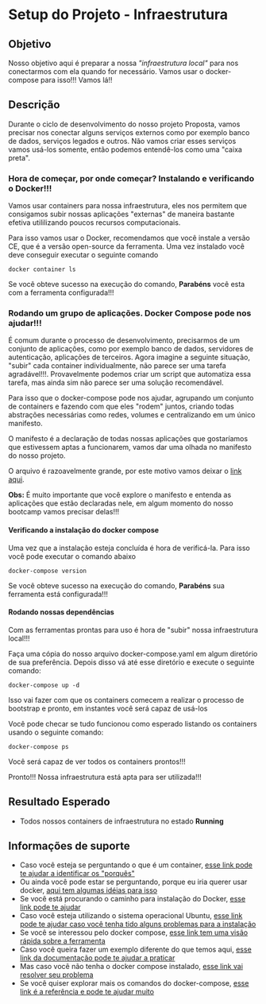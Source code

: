 # Setup do Projeto - Infraestrutura

## Objetivo

Nosso objetivo aqui é preparar a nossa _"infraestrutura local"_ para nos conectarmos com ela quando for necessário. Vamos usar o docker-compose para isso!!!
Vamos lá!! 

## Descrição

Durante o ciclo de desenvolvimento do nosso projeto Proposta, vamos precisar nos conectar alguns serviços externos como por exemplo banco de dados, serviços legados e outros. Não vamos criar esses serviços
vamos usá-los somente, então podemos entendê-los como uma "caixa preta".


### Hora de começar, por onde começar? Instalando e verificando o Docker!!!

Vamos usar containers para nossa infraestrutura, eles nos permitem que consigamos subir nossas aplicações "externas" de maneira bastante efetiva utililizando poucos recursos computacionais.

Para isso vamos usar o Docker, recomendamos que você instale a versão CE, que é a versão open-source da ferramenta. Uma vez instalado você deve conseguir executar o seguinte comando

```shell script
docker container ls
```
Se você obteve sucesso na execução do comando, **Parabéns** você esta com a ferramenta configurada!!! 

### Rodando um grupo de aplicações. Docker Compose pode nos ajudar!!!

É comum durante o processo de desenvolvimento, precisarmos de um conjunto de aplicações, como por exemplo banco de dados, servidores de autenticação, aplicações de terceiros. Agora imagine a seguinte situação, "subir"
cada container individualmente, não parece ser uma tarefa agradável!!!. 
Provavelmente podemos criar um script que automatiza essa tarefa, mas ainda sim não parece ser uma solução recomendável.

Para isso que o docker-compose pode nos ajudar, agrupando um conjunto de containers e fazendo com que eles "rodem" juntos, criando todas abstrações necessárias como redes, volumes e centralizando em um único
manifesto.

O manifesto é a declaração de todas nossas aplicações que gostaríamos que estivessem aptas a funcionarem, vamos dar uma olhada no manifesto do nosso projeto.

O arquivo é razoavelmente grande, por este motivo vamos deixar o [link aqui](../ops/docker-compose.yaml).

**Obs:** É muito importante que você explore o manifesto e entenda as aplicações que estão declaradas nele, em algum momento do nosso bootcamp vamos precisar delas!!!

#### Verificando a instalação do docker compose

Uma vez que a instalação esteja concluída é hora de verificá-la. Para isso você pode executar o comando abaixo

```shell script
docker-compose version
```

Se você obteve sucesso na execução do comando, **Parabéns** sua ferramenta está configurada!!!

#### Rodando nossas dependências

Com as ferramentas prontas para uso é hora de "subir" nossa infraestrutura local!!!

Faça uma cópia do nosso arquivo docker-compose.yaml em algum diretório de sua preferência. Depois disso vá até esse diretório
e execute o seguinte comando:

```shell script
docker-compose up -d
```

Isso vai fazer com que os containers comecem a realizar o processo de bootstrap e pronto, em instantes você será capaz de usá-los

Você pode checar se tudo funcionou como esperado listando os containers usando o seguinte comando:

```shell script
docker-compose ps
```

Você será capaz de ver todos os containers prontos!!!


Pronto!!! Nossa infraestrutura está apta para ser utilizada!!!


## Resultado Esperado

* Todos nossos containers de infraestrutura no estado **Running**

## Informações de suporte
* Caso você esteja se perguntando o que é um container, [esse link pode te ajudar a identificar os "porquês"](https://www.docker.com/resources/what-container) 
* Ou ainda você pode estar se perguntando, porque eu iria querer usar docker, [aqui tem algumas idéias para isso](https://www.docker.com/resources/what-container)
* Se você está procurando o caminho para instalação do Docker, [esse link pode te ajudar](https://docs.docker.com/get-docker/)
* Caso você esteja utilizando o sistema operacional Ubuntu, [esse link pode te ajudar caso você tenha tido alguns problemas para a instalação](https://docs.docker.com/engine/install/linux-postinstall/)
* Se você se interessou pelo docker compose, [esse link tem uma visão rápida sobre a ferramenta](https://docs.docker.com/compose/) 
* Caso você queira fazer um exemplo diferente do que temos aqui, [esse link da documentação pode te ajudar a praticar](https://docs.docker.com/compose/gettingstarted/)
* Mas caso você não tenha o docker compose instalado, [esse link vai resolver seu problema](https://docs.docker.com/compose/install/)
* Se você quiser explorar mais os comandos do docker-compose, [esse link é a referência e pode te ajudar muito](https://docs.docker.com/compose/reference/)